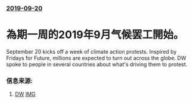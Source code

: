 ### [2019-09-20](/news/2019/09/20/index.md)

##### 
# 為期一周的2019年9月气候罢工開始。 

September 20 kicks off a week of climate action protests. Inspired by Fridays for Future, millions are expected to turn out across the globe. DW spoke to people in several countries about what's driving them to protest.


### 信息来源:

1. [DW](https://www.dw.com/en/the-faces-of-the-global-climate-strike/a-50470225) [IMG](https://www.dw.com/image/50456398_304.jpg)
